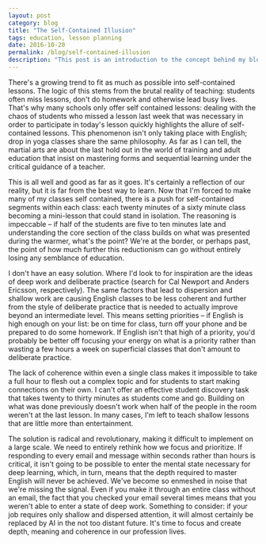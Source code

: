 ```yaml
---
layout: post
category: blog
title: "The Self-Contained Illusion"
tags: education, lesson planning
date: 2016-10-20
permalink: /blog/self-contained-illusion
description: "This post is an introduction to the concept behind my blog"
---
```

There's a growing trend to fit as much as possible into self-contained lessons. The logic of this stems from the brutal reality of teaching: students often miss lessons, don't do homework and otherwise lead busy lives. That's why many schools only offer self contained lessons: dealing with the chaos of students who missed a lesson last week that was necessary in order to participate in today's lesson quickly highlights the allure of self-contained lessons. This phenomenon isn't only taking place with English; drop in yoga classes share the same philosophy. As far as I can tell, the martial arts are about the last hold out in the world of training and adult education that insist on mastering forms and sequential learning under the critical guidance of a teacher. 

This is all well and good as far as it goes. It's certainly a reflection of our reality, but it is far from the best way to learn. Now that I'm forced to make many of my classes self contained, there is a push for self-contained segments within each class: each twenty minutes of a sixty minute class becoming a mini-lesson that could stand in isolation. The reasoning is impeccable – if half of the students are five to ten minutes late and understanding the core section of the class builds on what was presented during the warmer, what's the point? We're at the border, or perhaps past, the point of how much further this reductionism can go without entirely losing any semblance of education. 

I don't have an easy solution. Where I'd look to for inspiration are the ideas of deep work and deliberate practice (search for Cal Newport and Anders Ericsson, respectively). The same factors that lead to dispersion and shallow work are causing English classes to be less coherent and further from the style of deliberate practice that is needed to actually improve beyond an intermediate level. This means setting priorities – if English is high enough on your list: be on time for class, turn off your phone and be prepared to do some homework. If English isn't that high of a priority, you'd probably be better off focusing your energy on what is a priority rather than wasting a few hours a week on superficial classes that don't amount to deliberate practice. 

The lack of coherence within even a single class makes it impossible to take a full hour to flesh out a complex topic and for students to start making connections on their own. I can't offer an effective student discovery task that takes twenty to thirty minutes as students come and go. Building on what was done previously doesn't work when half of the people in the room weren't at the last lesson. In many cases, I'm left to teach shallow lessons that are little more than entertainment. 

The solution is radical and revolutionary, making it difficult to implement on a large scale. We need to entirely rethink how we focus and prioritize. If responding to every email and message within seconds rather than hours is critical, it isn't going to be possible to enter the mental state necessary for deep learning, which, in turn, means that the depth required to master English will never be achieved. We've become so enmeshed in noise that we're missing the signal. Even if you make it through an entire class without an email, the fact that you checked your email several times means that you weren't able to enter a state of deep work. Something to consider: if your job requires only shallow and dispersed attention, it will almost certainly be replaced by AI in the not too distant future. It's time to focus and create depth, meaning and coherence in our profession lives. 